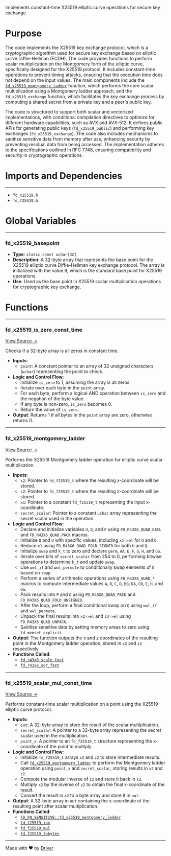 <!--------------------------------------------------------------------------------->
<!-- IMPORTANT: This file is auto-generated by Driver (https://driver.ai). -------->
<!-- Manual edits may be overwritten on future commits. --------------------------->
<!--------------------------------------------------------------------------------->

Implements constant-time X25519 elliptic curve operations for secure key exchange.

# Purpose
The code implements the X25519 key exchange protocol, which is a cryptographic algorithm used for secure key exchange based on elliptic curve Diffie-Hellman (ECDH). The code provides functions to perform scalar multiplication on the Montgomery form of the elliptic curve, specifically designed for the X25519 protocol. It includes constant-time operations to prevent timing attacks, ensuring that the execution time does not depend on the input values. The main components include the [`fd_x25519_montgomery_ladder`](<#fd_fn_sensitivefd_x25519_montgomery_ladder>) function, which performs the core scalar multiplication using a Montgomery ladder approach, and the `fd_x25519_exchange` function, which facilitates the key exchange process by computing a shared secret from a private key and a peer's public key.

The code is structured to support both scalar and vectorized implementations, with conditional compilation directives to optimize for different hardware capabilities, such as AVX and AVX-512. It defines public APIs for generating public keys (`fd_x25519_public`) and performing key exchanges (`fd_x25519_exchange`). The code also includes mechanisms to sanitize sensitive data from memory after use, enhancing security by preventing residual data from being accessed. The implementation adheres to the specifications outlined in RFC 7748, ensuring compatibility and security in cryptographic operations.
# Imports and Dependencies

---
- `fd_x25519.h`
- `fd_f25519.h`


# Global Variables

---
### fd\_x25519\_basepoint
- **Type**: ``static const uchar[32]``
- **Description**: A 32-byte array that represents the base point for the X25519 elliptic curve Diffie-Hellman key exchange protocol. The array is initialized with the value 9, which is the standard base point for X25519 operations.
- **Use**: Used as the base point in X25519 scalar multiplication operations for cryptographic key exchange.


# Functions

---
### fd\_x25519\_is\_zero\_const\_time<!-- {{#callable:FD_FN_SENSITIVE::fd_x25519_is_zero_const_time}} -->
[View Source →](<../../../../../src/ballet/ed25519/fd_x25519.c#L20>)

Checks if a 32-byte array is all zeros in constant time.
- **Inputs**:
    - `point`: A constant pointer to an array of 32 unsigned characters (`uchar`) representing the point to check.
- **Logic and Control Flow**:
    - Initialize `is_zero` to 1, assuming the array is all zeros.
    - Iterate over each byte in the `point` array.
    - For each byte, perform a logical AND operation between `is_zero` and the negation of the byte value.
    - If any byte is non-zero, `is_zero` becomes 0.
    - Return the value of `is_zero`.
- **Output**: Returns 1 if all bytes in the `point` array are zero, otherwise returns 0.


---
### fd\_x25519\_montgomery\_ladder<!-- {{#callable:FD_FN_SENSITIVE::fd_x25519_montgomery_ladder}} -->
[View Source →](<../../../../../src/ballet/ed25519/fd_x25519.c#L116>)

Performs the X25519 Montgomery ladder operation for elliptic curve scalar multiplication.
- **Inputs**:
    - ``x2``: Pointer to `fd_f25519_t` where the resulting x-coordinate will be stored.
    - ``z2``: Pointer to `fd_f25519_t` where the resulting z-coordinate will be stored.
    - ``x1``: Pointer to a constant `fd_f25519_t` representing the input x-coordinate.
    - ``secret_scalar``: Pointer to a constant `uchar` array representing the secret scalar used in the operation.
- **Logic and Control Flow**:
    - Declare and initialize variables `U`, `Q`, and `P` using `FD_R43X6_QUAD_DECL` and `FD_R43X6_QUAD_PACK` macros.
    - Initialize `Q` and `U` with specific values, including `x1->el` for `U` and `Q`.
    - Reduce `x1` using `FD_R43X6_QUAD_FOLD_SIGNED` for both `U` and `Q`.
    - Initialize `swap` and `k_t` to zero and declare `perm`, `AA`, `E`, `F`, `G`, `H`, and `GG`.
    - Iterate over bits of `secret_scalar` from 254 to 0, performing bitwise operations to determine `k_t` and update `swap`.
    - Use `wwl_if` and `wwl_permute` to conditionally swap elements of `Q` based on `swap`.
    - Perform a series of arithmetic operations using `FD_R43X6_QUAD_*` macros to compute intermediate values `A`, `B`, `C`, `D`, `BB`, `DA`, `CB`, `E`, `H`, and `GG`.
    - Pack results into `P` and `Q` using `FD_R43X6_QUAD_PACK` and `FD_R43X6_QUAD_FOLD_UNSIGNED`.
    - After the loop, perform a final conditional swap on `Q` using `wwl_if` and `wwl_permute`.
    - Unpack the final results into `x2->el` and `z2->el` using `FD_R43X6_QUAD_UNPACK`.
    - Sanitize sensitive data by setting memory areas to zero using `fd_memset_explicit`.
- **Output**: The function outputs the x and z coordinates of the resulting point in the Montgomery ladder operation, stored in `x2` and `z2` respectively.
- **Functions Called**:
    - [`fd_r43x6_scale_fast`](<avx512/fd_r43x6.h.md#fd_r43x6_scale_fast>)
    - [`fd_r43x6_sqr_fast`](<avx512/fd_r43x6.h.md#fd_r43x6_sqr_fast>)


---
### fd\_x25519\_scalar\_mul\_const\_time<!-- {{#callable:FD_FN_SENSITIVE::fd_x25519_scalar_mul_const_time}} -->
[View Source →](<../../../../../src/ballet/ed25519/fd_x25519.c#L212>)

Performs constant-time scalar multiplication on a point using the X25519 elliptic curve protocol.
- **Inputs**:
    - `out`: A 32-byte array to store the result of the scalar multiplication.
    - `secret_scalar`: A pointer to a 32-byte array representing the secret scalar used in the multiplication.
    - `point_x`: A pointer to an `fd_f25519_t` structure representing the x-coordinate of the point to multiply.
- **Logic and Control Flow**:
    - Initialize `fd_f25519_t` arrays `x2` and `z2` to store intermediate results.
    - Call [`fd_x25519_montgomery_ladder`](<#fd_fn_sensitivefd_x25519_montgomery_ladder>) to perform the Montgomery ladder operation using `point_x` and `secret_scalar`, storing results in `x2` and `z2`.
    - Compute the modular inverse of `z2` and store it back in `z2`.
    - Multiply `x2` by the inverse of `z2` to obtain the final x-coordinate of the result.
    - Convert the result in `x2` to a byte array and store it in `out`.
- **Output**: A 32-byte array in `out` containing the x-coordinate of the resulting point after scalar multiplication.
- **Functions Called**:
    - [`FD_FN_SENSITIVE::fd_x25519_montgomery_ladder`](<#fd_fn_sensitivefd_x25519_montgomery_ladder>)
    - [`fd_f25519_inv`](<fd_f25519.c.md#fd_f25519_inv>)
    - [`fd_f25519_mul`](<ref/fd_f25519.h.md#fd_f25519_mul>)
    - [`fd_f25519_tobytes`](<ref/fd_f25519.h.md#fd_f25519_tobytes>)



---
Made with ❤️ by [Driver](https://www.driver.ai/)